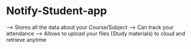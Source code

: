 # Notify-Student-app
--> Stores all the data about your Course/Subject
--> Can track your attendance
--> Allows to upload your files (Study materials) to cloud and retrieve anytime


